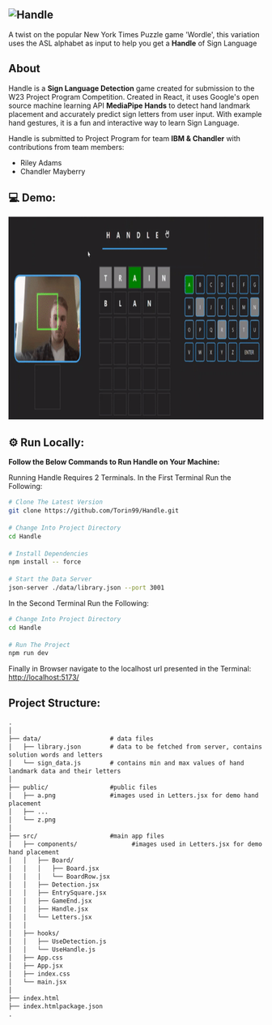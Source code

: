 ![Handle](https://user-images.githubusercontent.com/87572723/229592216-d4319f09-f6cd-40f6-a808-da9785cc7857.png)
---
A twist on the popular New York Times Puzzle game 'Wordle', this variation uses the ASL alphabet as input to help you get a **Handle** of Sign Language

## About

Handle is a **Sign Language Detection** game created for submission to the W23 Project Program Competition. Created in React, it uses Google's open source machine learning API **MediaPipe Hands** to detect hand landmark placement and accurately predict sign letters from user input. With example hand gestures, it is a fun and interactive way to learn Sign Language. 

Handle is submitted to Project Program for team **IBM & Chandler** with contributions from team members:
- Riley Adams
- Chandler Mayberry


## 💻 Demo:
<img src="/public/HandleGif.gif" width="600" height="400">


## ⚙️ Run Locally:

**Follow the Below Commands to Run Handle on Your Machine:**

Running Handle Requires 2 Terminals. 
In the First Terminal Run the Following:

```bash
# Clone The Latest Version
git clone https://github.com/Torin99/Handle.git

# Change Into Project Directory
cd Handle

# Install Dependencies
npm install -- force

# Start the Data Server
json-server ./data/library.json --port 3001
```

In the Second Terminal Run the Following:

```bash
# Change Into Project Directory
cd Handle

# Run The Project
npm run dev
```

Finally in Browser navigate to the localhost url presented in the Terminal:
[http://localhost:5173/](http://localhost:5173/)

## Project Structure:
    .
    │
    ├── data/                   # data files
    │   ├── library.json        # data to be fetched from server, contains solution words and letters
    │   └── sign_data.js        # contains min and max values of hand landmark data and their letters
    │ 
    ├── public/                 #public files
    │   ├── a.png               #images used in Letters.jsx for demo hand placement
    │   ├── ...
    │   └── z.png               
    │
    ├── src/                    #main app files
    │   ├── components/               #images used in Letters.jsx for demo hand placement
    │   │   ├── Board/
    │   │   │   ├── Board.jsx
    │   │   │   └── BoardRow.jsx
    │   │   ├── Detection.jsx
    │   │   ├── EntrySquare.jsx
    │   │   ├── GameEnd.jsx
    │   │   ├── Handle.jsx
    │   │   └── Letters.jsx
    │   │ 
    │   ├── hooks/
    │   │   ├── UseDetection.js
    │   │   └── UseHandle.js
    │   ├── App.css
    │   ├── App.jsx
    │   ├── index.css
    │   └── main.jsx  
    │
    ├── index.html
    ├── index.htmlpackage.json
    .

